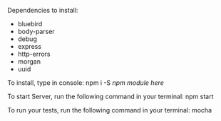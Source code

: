 Dependencies to install:

- bluebird
- body-parser
- debug
- express
- http-errors
- morgan
- uuid

To install, type in console: npm i -S *npm module here*

To start Server, run the following command in your terminal: npm start

To run your tests, run the following command in your terminal: mocha
